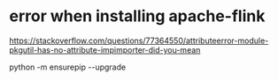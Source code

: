 # error when installing apache-flink

<https://stackoverflow.com/questions/77364550/attributeerror-module-pkgutil-has-no-attribute-impimporter-did-you-mean>

python -m ensurepip --upgrade


